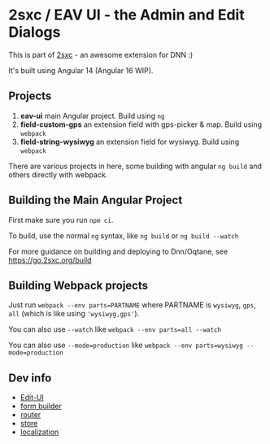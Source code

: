 # 2sxc / EAV UI - the Admin and Edit Dialogs

This is part of [2sxc](https://2sxc.org) - an awesome extension for DNN :)

It's built using Angular 14 (Angular 16 WIP).

## Projects

1. **eav-ui** main Angular project. Build using `ng`
1. **field-custom-gps** an extension field with gps-picker & map. Build using `webpack`
1. **field-string-wysiwyg** an extension field for wysiwyg. Build using `webpack`

There are various projects in here, some building with angular `ng build` and others directly with webpack.

## Building the Main Angular Project

First make sure you run `npm ci`.

To build, use the normal `ng` syntax, like `ng build` or `ng build --watch`

For more guidance on building and deploying to Dnn/Oqtane, see <https://go.2sxc.org/build>

## Building Webpack projects

Just run `webpack --env parts=PARTNAME` where PARTNAME is `wysiwyg`, `gps`, `all` (which is like using `'wysiwyg,gps'`).

You can also use `--watch` like `webpack --env parts=all --watch`

You can also use `--mode=production` like `webpack --env parts=wysiwyg --mode=production`

## Dev info

- [Edit-UI](./docs/edit-ui.md)
- [form builder](./docs/form-builder.md)
- [router](./docs/router.md)
- [store](./docs/store.md)
- [localization](./docs/localization.md)
